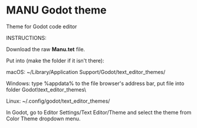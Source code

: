 # MANU Godot theme
Theme for Godot code editor

INSTRUCTIONS:

Download the raw **Manu.tet** file.

Put into (make the folder if it isn't there):

macOS:
~/Library/Application Support/Godot/text_editor_themes/

Windows:
type %appdata% to the file browser's address bar, put file into folder Godot\text_editor_themes\

Linux:
~/.config/godot/text_editor_themes/

In Godot, go to Editor Settings/Text Editor/Theme and select the theme from Color Theme dropdown menu.
